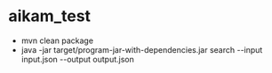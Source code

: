 # aikam_test

- mvn clean package
- java -jar target/program-jar-with-dependencies.jar search --input input.json --output output.json
